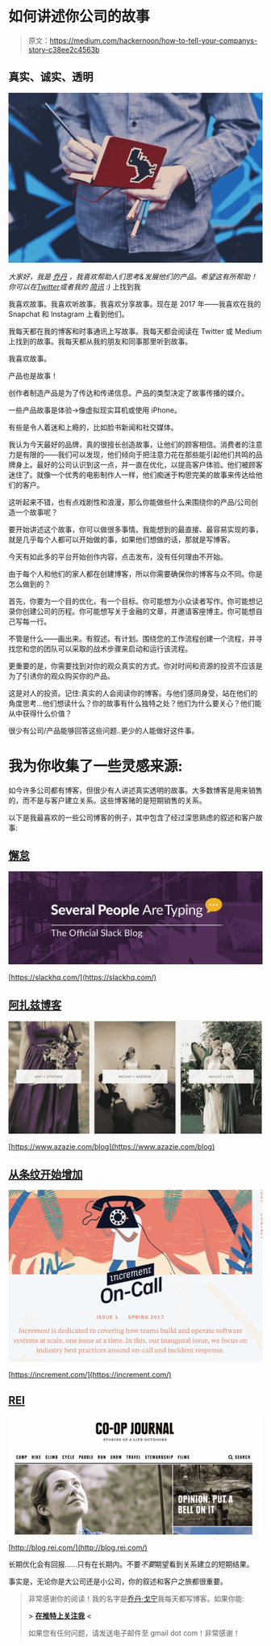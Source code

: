 # 如何讲述你公司的故事

> 原文：<https://medium.com/hackernoon/how-to-tell-your-companys-story-c38ee2c4563b>

## 真实、诚实、透明

![](img/a0a57ea52538c80b2944976048966331.png)

*大家好，我是* [*乔丹*](http://www.jordangonen.com/) *，我喜欢帮助人们思考&发展他们的产品。希望这有所帮助！你可以在*[*Twitter*](https://twitter.com/jrdngonen)*或者我的* [*简讯*](http://club.us12.list-manage.com/subscribe?u=33abd04e48f571697191f430b&id=54d299efcf) *:)* 上找到我

我喜欢故事。我喜欢听故事。我喜欢分享故事。现在是 2017 年——我喜欢在我的 Snapchat 和 Instagram 上看到他们。

我每天都在我的博客和时事通讯上写故事。我每天都会阅读在 Twitter 或 Medium 上找到的故事。我每天都从我的朋友和同事那里听到故事。

我喜欢故事。

产品也是故事！

创作者制造产品是为了传达和传递信息。产品的类型决定了故事传播的媒介。

一些产品故事是体验→像虚拟现实耳机或使用 iPhone。

有些是令人着迷和上瘾的，比如脸书新闻和社交媒体。

我认为今天最好的品牌，真的很擅长创造故事，让他们的顾客相信。消费者的注意力是有限的——我们可以发现，他们倾向于把注意力花在那些能引起他们共鸣的品牌身上。最好的公司认识到这一点，并一直在优化，以提高客户体验。他们被顾客迷住了。就像一个优秀的电影制作人一样，他们痴迷于构思完美的故事来传达给他们的客户。

这听起来不错，也有点戏剧性和浪漫，那么你能做些什么来围绕你的产品/公司创造一个故事呢？

要开始讲述这个故事，你可以做很多事情。我能想到的最直接、最容易实现的事，就是几乎每个人都可以开始做的事，如果他们想做的话，那就是写博客。

今天有如此多的平台开始创作内容，点击发布，没有任何理由不开始。

由于每个人和他们的家人都在创建博客，所以你需要确保你的博客与众不同。你是怎么做到的？

首先，你要为一个目的优化，有一个目标。你可能想为小众读者写作。你可能想记录你创建公司的历程。你可能想写关于金融的文章，并邀请客座博主。你可能想自己写每一行。

不管是什么——画出来。有叙述。有计划。围绕您的工作流程创建一个流程，并寻找您和您的团队可以采取的战术步骤来启动和运行该流程。

更重要的是，你需要找到对你的观众真实的方式。你对时间和资源的投资不应该是为了引诱你的观众购买你的产品。

这是对人的投资。记住:真实的人会阅读你的博客。与他们感同身受，站在他们的角度思考…他们想读什么？你的故事有什么独特之处？他们为什么要关心？他们能从中获得什么价值？

很少有公司/产品能够回答这些问题..更少的人能做好这件事。

# 我为你收集了一些灵感来源:

如今许多公司都有博客，但很少有人讲述真实透明的故事。大多数博客是用来销售的，而不是与客户建立关系。这些博客赌的是短期销售的关系。

以下是我最喜欢的一些公司博客的例子，其中包含了经过深思熟虑的叙述和客户故事:

## [懈怠](https://slackhq.com/)

![](img/e20af9da7470f770a9c28bd5c71aee60.png)

[https://slackhq.com/](https://slackhq.com/)

## [阿扎兹博客](https://www.azazie.com/blog)

![](img/f51e37bf64c5a30f76eaa1138b6dabfe.png)

[https://www.azazie.com/blog](https://www.azazie.com/blog)

## [从条纹开始增加](https://increment.com/)

![](img/52706c621e1132577939a3fdef9a1469.png)

[https://increment.com/](https://increment.com/)

## [REI](http://blog.rei.com/)

![](img/aef362f507de1d4f351aece9d72a6df3.png)

[http://blog.rei.com/](http://blog.rei.com/)

长期优化会有回报……只有在长期内。不要*不要*期望看到关系建立的短期结果。

事实是，无论你是大公司还是小公司，你的叙述和客户之旅都很重要。

> 非常感谢你的阅读！我的名字是[乔丹·戈宁](http://www.jordangonen.com/)我每天都写博客。如果你能:
> 
> **>** [**在推特上关注我**](https://twitter.com/jrdngonen) **<**
> 
> 如果您有任何问题，请发送电子邮件至 gmail dot com！非常感谢！